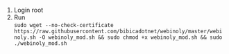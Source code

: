 1. Login root
2. Run <br>
`sudo wget --no-check-certificate https://raw.githubusercontent.com/bibicadotnet/webinoly/master/webinoly.sh -O webinoly_mod.sh && sudo chmod +x webinoly_mod.sh && sudo ./webinoly_mod.sh`
